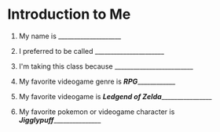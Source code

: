 # Introduction to Me

1. My name is ____________________

1. I preferred to be called ______________________

1. I'm taking this class because _________________________

1. My favorite videogame genre is ___*RPG*_______________

1. My favorite videogame is __*Ledgend of Zelda*__________________

1. My favorite pokemon or videogame character is ____*Jigglypuff*___________________
